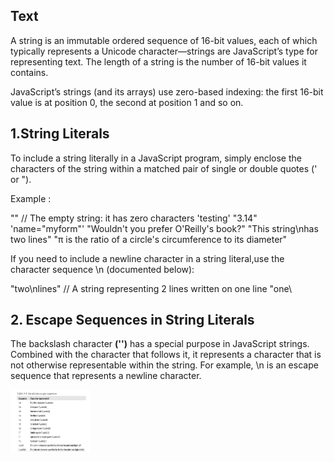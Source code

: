 ## Text

A string is an immutable ordered sequence of 16-bit values, each of which typically represents a Unicode character—strings are JavaScript’s type for representing text. The length of a string is the number of 16-bit values it contains.

JavaScript’s strings (and its arrays) use zero-based indexing: the first 16-bit value is at position 0, the second at position 1 and so on.

## 1.String Literals

To include a string literally in a JavaScript program, simply enclose the characters of the string within a matched pair of single or double quotes (' or ").

Example :

"" // The empty string: it has zero characters
'testing'
"3.14"
'name="myform"'
"Wouldn't you prefer O'Reilly's book?"
"This string\nhas two lines"
"π is the ratio of a circle's circumference to its diameter"

If you need to include a newline character in a string literal,use the character sequence \n (documented below):

"two\nlines" // A string representing 2 lines written on one line
"one\

## 2. Escape Sequences in String Literals

The backslash character **('\')** has a special purpose in JavaScript strings. Combined with the character that follows it, it represents a character that is not otherwise representable within the string. For example, \n is an escape sequence that represents a newline character.

<img src="./escape-sequence.PNG" width="128"/>

